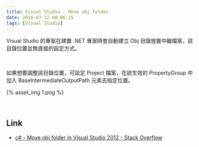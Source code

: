 ```yaml
---
title: Visual Studio - Move obj folder
date: 2016-07-12 00:06:15
tags: [Visual Studio]
---
```


Visual Studio 的專案在建置 .NET 專案時會自動建立 Obj 目錄放置中繼檔案，該目錄位置並無直接的設定方式。  


<!-- More -->

<br/>

如果想要調整該目錄位置，可設定 Project 檔案，在欲生效的 PropertyGroup 中加入 BaseIntermediateOutputPath 元素去指定位置。  

{% asset_img 1.png %}

<br/>


Link
---
* [c# - Move obj folder in Visual Studio 2012 - Stack Overflow](http://stackoverflow.com/questions/15620224/move-obj-folder-in-visual-studio-2012)
